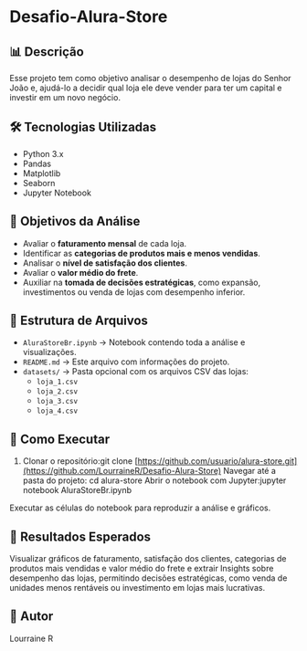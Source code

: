 # Desafio-Alura-Store

## 📊 Descrição

Esse projeto tem como objetivo analisar o desempenho de lojas do Senhor João e, ajudá-lo a decidir qual loja ele deve vender para ter um capital e investir em um novo negócio. 

## 🛠️ Tecnologias Utilizadas

- Python 3.x
- Pandas
- Matplotlib
- Seaborn
- Jupyter Notebook

## 🎯 Objetivos da Análise

- Avaliar o **faturamento mensal** de cada loja.
- Identificar as **categorias de produtos mais e menos vendidas**.
- Analisar o **nível de satisfação dos clientes**.
- Avaliar o **valor médio do frete**.
- Auxiliar na **tomada de decisões estratégicas**, como expansão, investimentos ou venda de lojas com desempenho inferior.

## 🧾 Estrutura de Arquivos
- `AluraStoreBr.ipynb` → Notebook contendo toda a análise e visualizações.
- `README.md` → Este arquivo com informações do projeto.
- `datasets/` → Pasta opcional com os arquivos CSV das lojas:
  - `loja_1.csv`
  - `loja_2.csv`
  - `loja_3.csv`
  - `loja_4.csv`

## 🧾 Como Executar
1. Clonar o repositório:git clone [https://github.com/usuario/alura-store.git](https://github.com/LourraineR/Desafio-Alura-Store)
Navegar até a pasta do projeto: cd alura-store
Abrir o notebook com Jupyter:jupyter notebook AluraStoreBr.ipynb

Executar as células do notebook para reproduzir a análise e gráficos.


## 📍 Resultados Esperados

Visualizar gráficos de faturamento, satisfação dos clientes, categorias de produtos mais vendidas e valor médio do frete e extrair Insights sobre desempenho das lojas, permitindo decisões estratégicas, como venda de unidades menos rentáveis ou investimento em lojas mais lucrativas.


## 🧾 Autor
Lourraine R


